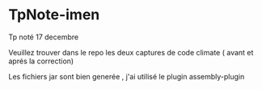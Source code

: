 # TpNote-imen
Tp noté 17 decembre

Veuillez trouver dans le repo les deux captures de code climate ( avant et aprés la correction)

Les fichiers jar sont bien generée , j'ai utilisé le plugin assembly-plugin
